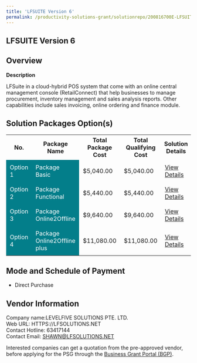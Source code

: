 ```yaml
---
title: 'LFSUITE Version 6'
permalink: /productivity-solutions-grant/solutionrepo/200816700E-LFSUITE-v-6-G
---
```


## LFSUITE Version 6

## Overview

**Description**

LFSuite in a cloud-hybrid POS system that come with an online central management console (RetailConnect) that help businesses to manage procurement, inventory management and sales analysis reports. Other capabilities include sales invoicing, online ordering and finance module.

## Solution Packages Option(s)

<table>
<tr>
<th><b>No.</b></th>
<th><b>Package Name</b></th>
<th><b>Total Package Cost</b></th>
<th><b>Total Qualifying Cost</b></th>
<th><b>Solution Details</b></th>
</tr>
<tr>
<td style='padding: 10px; background-color: #037E8A; color: #FFFFFF;'>Option 1</td>
<td style='padding: 10px; background-color: #037E8A; color: #FFFFFF;'>Package Basic</td>
<td style='padding: 10px;'>$5,040.00</td>
<td style='padding: 10px;'>$5,040.00</td>
<td style='padding: 10px;'><a href='https://www.gobusiness.gov.sg/images/psg/Levelfive_Lfsuite_09052024_Desensitised_Annex3_Part1.pdf' target='_blank'>View Details</a></td>
</tr>
<tr>
<td style='padding: 10px; background-color: #037E8A; color: #FFFFFF;'>Option 2</td>
<td style='padding: 10px; background-color: #037E8A; color: #FFFFFF;'>Package Functional</td>
<td style='padding: 10px;'>$5,440.00</td>
<td style='padding: 10px;'>$5,440.00</td>
<td style='padding: 10px;'><a href='https://www.gobusiness.gov.sg/images/psg/Levelfive_Lfsuite_09052024_Desensitised_Annex3_Part2.pdf' target='_blank'>View Details</a></td>
</tr>
<tr>
<td style='padding: 10px; background-color: #037E8A; color: #FFFFFF;'>Option 3</td>
<td style='padding: 10px; background-color: #037E8A; color: #FFFFFF;'>Package Online2Offline</td>
<td style='padding: 10px;'>$9,640.00</td>
<td style='padding: 10px;'>$9,640.00</td>
<td style='padding: 10px;'><a href='https://www.gobusiness.gov.sg/images/psg/Levelfive_Lfsuite_09052024_Desensitised_Annex3_Part3.pdf' target='_blank'>View Details</a></td>
</tr>
<tr>
<td style='padding: 10px; background-color: #037E8A; color: #FFFFFF;'>Option 4</td>
<td style='padding: 10px; background-color: #037E8A; color: #FFFFFF;'>Package Online2Offline plus</td>
<td style='padding: 10px;'>$11,080.00</td>
<td style='padding: 10px;'>$11,080.00</td>
<td style='padding: 10px;'><a href='https://www.gobusiness.gov.sg/images/psg/Levelfive_Lfsuite_09052024_Desensitised_Annex3_Part4.pdf' target='_blank'>View Details</a></td>
</tr>
</table>

## Mode and Schedule of Payment

 - Direct Purchase

## Vendor Information

 Company name:LEVELFIVE SOLUTIONS PTE. LTD.<br>Web URL: HTTPS://LFSOLUTIONS.NET <br>Contact Hotline: 63417144 <br>Contact Email: SHAWN@LFSOLUTIONS.NET 

Interested companies can get a quotation from the pre-approved vendor, before applying for the PSG through the <a href='https://www.businessgrants.gov.sg/' target='_blank' rel='noopener'>Business Grant Portal (BGP)</a>.

<script src="/jquery/resize-tables.js"></script>

